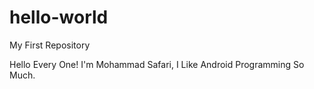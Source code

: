 # hello-world
My First Repository

Hello Every One!
I'm Mohammad Safari, I Like Android Programming So Much.
